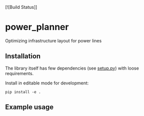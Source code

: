 [![Build Status]]

# power_planner

Optimizing infrastructure layout for power lines

## Installation

The library itself has few dependencies (see [setup.py](setup.py)) with loose requirements. 


Install in editable mode for development:

```console
pip install -e .
```

## Example usage

